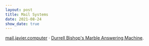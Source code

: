 ```yaml
---
layout: post
title: Mail Systems
date: 2021-08-24
show_date: true
---
```

[mail.javier.computer](https://mail.javier.computer) · [Durrell Bishop's Marble Answering Machine](http://dataphys.org/list/durrell-bishops-marble-answering-machine).
